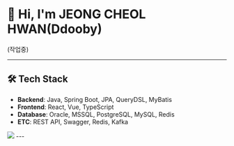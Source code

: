 
# 👋 Hi, I'm JEONG CHEOL HWAN(Ddooby)
(작업중)


---

## 🛠 Tech Stack
- **Backend**: Java, Spring Boot, JPA, QueryDSL, MyBatis
- **Frontend**: React, Vue, TypeScript
- **Database**: Oracle, MSSQL, PostgreSQL, MySQL, Redis
- **ETC**: REST API, Swagger, Redis, Kafka

<img src="https://img.shields.io/badge/JavaScript-F7DF1E?style=flat-square&logo=JavaScript&logoColor=white"/>
---
